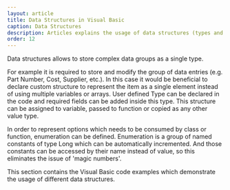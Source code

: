 ```yaml
---
layout: article
title: Data Structures in Visual Basic
caption: Data Structures
description: Articles explains the usage of data structures (types and enumerations) in Visual Basic
order: 12
---
```

Data structures allows to store complex data groups as a single type.

For example it is required to store and modify the group of data entries (e.g. Part Number, Cost, Supplier, etc.). In this case it would be beneficial to declare custom structure to represent the item as a single element instead of using multiple variables or arrays. User defined Type can be declared in the code and required fields can be added inside this type. This structure can be assigned to variable, passed to function or copied as any other value type.

In order to represent options which needs to be consumed by class or function, enumeration can be defined. Enumeration is a group of named constants of type Long which can be automatically incremented. And those constants can be accessed by their name instead of value, so this eliminates the issue of 'magic numbers'.

This section contains the Visual Basic code examples which demonstrate the usage of different data structures.
